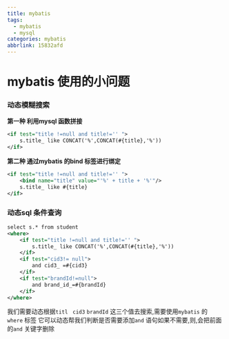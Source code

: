 ```yaml
---
title: mybatis
tags:
  - mybatis
  - mysql
categories: mybatis
abbrlink: 15832afd
---
```






# mybatis 使用的小问题

### 动态模糊搜索

**第一种 利用mysql 函数拼接** 

```xml
<if test="title !=null and title!='' ">
    s.title_ like CONCAT('%',CONCAT(#{title},'%'))
</if>
```

**第二种 通过mybatis 的bind 标签进行绑定**

```xml
<if test="title !=null and title!='' ">
    <bind name="title" value="'%' + title + '%'"/>
    s.title_ like #{title}
</if>
```

<!-- more -->

### 动态sql 条件查询

```xml
select s.* from student
<where>
    <if test="title !=null and title!='' ">
        s.title_ like CONCAT('%',CONCAT(#{title},'%'))
    </if>
    <if test="cid3!= null">
        and cid3_ =#{cid3}
    </if>
    <if test="brandId!=null">
        and brand_id_=#{brandId}
    </if>
</where>
```

我们需要动态根据`titl ` `cid3`  `brandId` 这三个值去搜索,需要使用`mybatis` 的 `where` 标签 它可以动态帮我们判断是否需要添加`and` 语句如果不需要,则,会把前面的`and` 关键字删除 